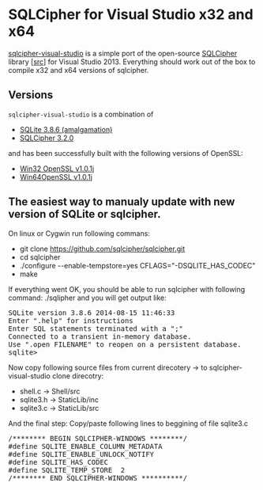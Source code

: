 SQLCipher for Visual Studio x32 and x64
===========================

[sqlcipher-visual-studio][] is a simple port of the open-source [SQLCipher][]
library [[src](https://github.com/sqlcipher/sqlcipher)] for Visual Studio 2013.
Everything should work out of the box to compile x32 and x64 versions of sqlcipher.

  [sqlcipher-visual-studio]: https://github.com/karlosp/sqlcipher-visual-studio
  [SQLCipher]: http://sqlcipher.net/
  [SQLite3]: http://www.sqlite.org/

Versions
--------

`sqlcipher-visual-studio` is a combination of

  * [SQLite 3.8.6 (amalgamation)](http://sourceforge.net/projects/sqlite.mirror/files/SQLite%203.8.6/)
  * [SQLCipher 3.2.0](https://github.com/sqlcipher/sqlcipher/zipball/v3.2.0)

and has been successfully built with the following versions of OpenSSL:

  * [Win32 OpenSSL v1.0.1j](http://slproweb.com/download/Win32OpenSSL-1_0_1j.exe) 
  * [Win64OpenSSL v1.0.1j](http://slproweb.com/download/Win64OpenSSL-1_0_1j.exe)

The easiest way to manualy update with new version of SQLite or sqlcipher.
--------
 On linux or Cygwin run following commans:
  * git clone https://github.com/sqlcipher/sqlcipher.git
  * cd sqlcipher
  * ./configure --enable-tempstore=yes CFLAGS="-DSQLITE_HAS_CODEC" 
  * make

If everything went OK, you should be able to run sqlcipher with following command: ./sqlipher and you will get output like:
<pre>
SQLite version 3.8.6 2014-08-15 11:46:33
Enter ".help" for instructions
Enter SQL statements terminated with a ";"
Connected to a transient in-memory database.
Use ".open FILENAME" to reopen on a persistent database.
sqlite>
</pre>

Now  copy following source files from current direcotery -> to  sqlcipher-visual-studio clone direcotry:
  * shell.c 		-> Shell/src
  * sqlite3.h 	-> StaticLib/inc
  * sqlite3.c 	-> StaticLib/src

And the final step:
Copy/paste following lines to beggining of file sqlite3.c
<pre>
/******** BEGIN SQLCIPHER-WINDOWS ********/
#define SQLITE_ENABLE_COLUMN_METADATA
#define SQLITE_ENABLE_UNLOCK_NOTIFY
#define SQLITE_HAS_CODEC
#define SQLITE_TEMP_STORE  2
/******** END SQLCIPHER-WINDOWS **********/
</pre>
